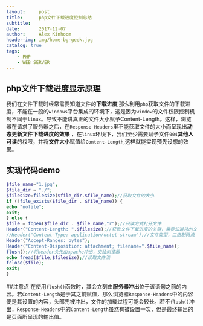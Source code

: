 ```yaml
---
layout:     post
title:      php文件下载进度控制总结
subtitle:   
date:       2017-12-07
author:     Alex Kinhoom
header-img: img/home-bg-geek.jpg
catalog: true
tags:
    - PHP
    - WEB SERVER
---
```

## php文件下载进度显示原理 
我们在文件下载时经常需要知道文件的<strong>下载进度</strong>,那么利用`php`获取文件的下载进度，不能在一般的`windows`平台集成的环境下，这是因为`window`的文件权限控制机制不同于`linux`。导致不能讲真正的文件大小赋予Content-Length。这样，浏览器在请求了服务器之后，在`Response Headers`里不能获取文件的大小而呈现出<strong>动态更新文件下载进度的效果</strong> ，在`linux`环境下，我们至少需要赋予文件`004`<strong>其他人可读</strong>的权限，并将<strong>文件大小</strong>赋值给`Content-Length`,这样就能实现预先设想的效果。
## 实现代码demo
```php
$file_name="1.jpg";
$file_dir = "./";
$filesize=filesize($file_dir.$file_name);//获取文件的大小
if (!file_exists($file_dir . $file_name)) {
echo "nofile";
exit;
} else {
$file = fopen($file_dir . $file_name,"r");//只读方式打开文件
Header("Content-Length: ".$filesize);//获取文件下载进度的关键，需要知道总的文件大小
//Header("Content-Type: application/octet-stream");//文件类型，二进制码流
Header("Accept-Ranges: bytes");
Header("Content-Disposition: attachment; filename=".$file_name);
flush();//将header头先由apache冲出，交给浏览器
echo fread($file,$filesize);//读取文件流
fclose($file);
exit;
}
```
##注意点
在使用`flush()`函数时，其会立刻由<strong>服务器冲出</strong>位于该语句之前的内容。若`Content-Length`是于其之前赋值，那么浏览器`Response-Headers`中的内容便是其设置的内容，头部先被冲出，文件的加载过程可能会较长。若不`flush()`冲出，`Response-Headers`中的`Content-Length`虽然有被设置一次，但是最终输出的是页面所呈现的输出值。